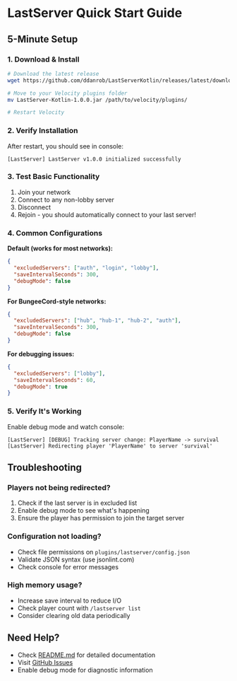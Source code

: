 # LastServer Quick Start Guide

## 5-Minute Setup

### 1. Download & Install
```bash
# Download the latest release
wget https://github.com/ddanrob/LastServerKotlin/releases/latest/download/LastServer-Kotlin-1.0.0.jar

# Move to your Velocity plugins folder
mv LastServer-Kotlin-1.0.0.jar /path/to/velocity/plugins/

# Restart Velocity
```

### 2. Verify Installation
After restart, you should see in console:
```
[LastServer] LastServer v1.0.0 initialized successfully
```

### 3. Test Basic Functionality
1. Join your network
2. Connect to any non-lobby server
3. Disconnect
4. Rejoin - you should automatically connect to your last server!

### 4. Common Configurations

**Default (works for most networks):**
```json
{
  "excludedServers": ["auth", "login", "lobby"],
  "saveIntervalSeconds": 300,
  "debugMode": false
}
```

**For BungeeCord-style networks:**
```json
{
  "excludedServers": ["hub", "hub-1", "hub-2", "auth"],
  "saveIntervalSeconds": 300,
  "debugMode": false
}
```

**For debugging issues:**
```json
{
  "excludedServers": ["lobby"],
  "saveIntervalSeconds": 60,
  "debugMode": true
}
```

### 5. Verify It's Working
Enable debug mode and watch console:
```
[LastServer] [DEBUG] Tracking server change: PlayerName -> survival
[LastServer] Redirecting player 'PlayerName' to server 'survival'
```

## Troubleshooting

### Players not being redirected?
1. Check if the last server is in excluded list
2. Enable debug mode to see what's happening
3. Ensure the player has permission to join the target server

### Configuration not loading?
- Check file permissions on `plugins/lastserver/config.json`
- Validate JSON syntax (use jsonlint.com)
- Check console for error messages

### High memory usage?
- Increase save interval to reduce I/O
- Check player count with `/lastserver list`
- Consider clearing old data periodically

## Need Help?
- Check [README.md](README.md) for detailed documentation
- Visit [GitHub Issues](https://github.com/ddanrob/LastServerKotlin/issues)
- Enable debug mode for diagnostic information